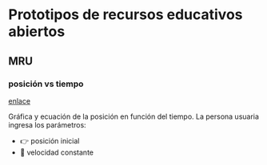 # Prototipos de recursos educativos abiertos
## MRU
### posición vs tiempo
[enlace](https://glacy.github.io/FI1101-FG1/)

Gráfica y ecuación de la posición en función del tiempo. La persona usuaria ingresa los parámetros:
- :point_right: posición inicial
- :runner: velocidad constante

